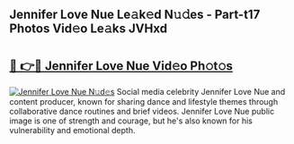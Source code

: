 ## Jennifer Love Nue Le𝚊k𝚎d N𝚞𝚍es - Part-t17 Photos Vid𝚎o Le𝚊ks JVHxd

# <h2><a href="http://fb0cmd.evod.top/?m=Jennifer+Love+Nue">🔗 👉🔴 Jennifer Love Nue Vid𝚎o Ph𝚘t𝚘s</a></h2>

[![Jennifer Love Nue N𝚞d𝚎s](https://i.imgur.com/8V9OHl7.gif)](http://fb0cmd.evod.top/?m=Jennifer+Love+Nue)
Social media celebrity Jennifer Love Nue and content producer, known for sharing dance and lifestyle themes through collaborative dance routines and brief videos. Jennifer Love Nue public image is one of strength and courage, but he's also known for his vulnerability and emotional depth. 
